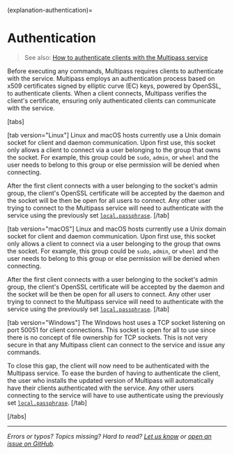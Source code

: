 (explanation-authentication)=
# Authentication

> See also: [How to authenticate clients with the Multipass service](/how-to-guides/customise-multipass/authenticate-clients-with-the-multipass-service)

Before executing any commands, Multipass requires clients to authenticate with the service. Multipass employs an authentication process based on x509 certificates signed by elliptic curve (EC) keys, powered by OpenSSL, to authenticate clients. When a client connects, Multipass verifies the client's certificate, ensuring only authenticated clients can communicate with the service.

[tabs]

[tab version="Linux"]
Linux and macOS hosts currently use a Unix domain socket for client and daemon communication. Upon first use, this socket only allows a client to connect via a user belonging to the group that owns the socket. For example, this group could be `sudo`, `admin`, or `wheel` and the user needs to belong to this group or else permission will be denied when connecting.

After the first client connects with a user belonging to the socket's admin group, the client's OpenSSL certificate will be accepted by the daemon and the socket will be then be open for all users to connect. Any other user trying to connect to the Multipass service will need to authenticate with the service using the previously set [`local.passphrase`](/reference/settings/local-passphrase).
[/tab]

[tab version="macOS"]
Linux and macOS hosts currently use a Unix domain socket for client and daemon communication. Upon first use, this socket only allows a client to connect via a user belonging to the group that owns the socket. For example, this group could be `sudo`, `admin`, or `wheel` and the user needs to belong to this group or else permission will be denied when connecting.

After the first client connects with a user belonging to the socket's admin group, the client's OpenSSL certificate will be accepted by the daemon and the socket will be then be open for all users to connect. Any other user trying to connect to the Multipass service will need to authenticate with the service using the previously set [`local.passphrase`](/reference/settings/local-passphrase).
[/tab]

[tab version="Windows"]
The Windows host uses a TCP socket listening on port 50051 for client connections. This socket is open for all to use since there is no concept of file ownership for TCP sockets. This is not very secure in that any Multipass client can connect to the service and issue any commands.

To close this gap, the client will now need to be authenticated with the Multipass service. To ease the burden of having to authenticate the client, the user who installs the updated version of Multipass will automatically have their clients authenticated with the service. Any other users connecting to the service will have to use authenticate using the previously set [`local.passphrase`](/reference/settings/local-passphrase).
[/tab]

[/tabs]

---

*Errors or typos? Topics missing? Hard to read? <a href="https://docs.google.com/forms/d/e/1FAIpQLSd0XZDU9sbOCiljceh3rO_rkp6vazy2ZsIWgx4gsvl_Sec4Ig/viewform?usp=pp_url&entry.317501128=https://multipass.run/docs/authentication" target="_blank">Let us know</a> or <a href="https://github.com/canonical/multipass/issues/new/choose" target="_blank">open an issue on GitHub</a>.*

